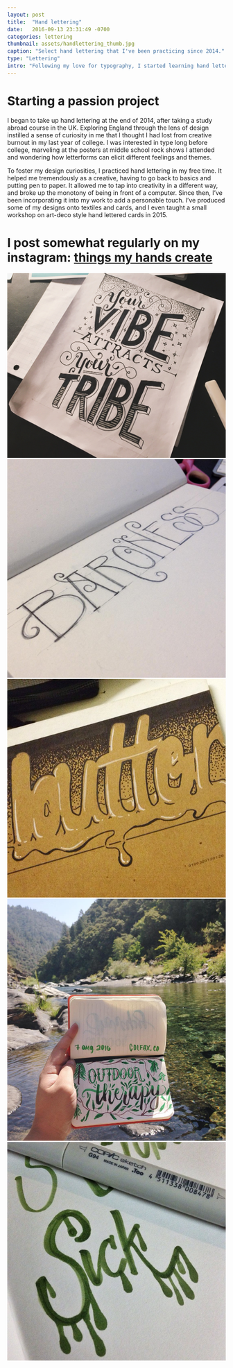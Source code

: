 ```yaml
---
layout: post
title:  "Hand lettering"
date:   2016-09-13 23:31:49 -0700
categories: lettering
thumbnail: assets/handlettering_thumb.jpg
caption: "Select hand lettering that I've been practicing since 2014."
type: "Lettering"
intro: "Following my love for typography, I started learning hand lettering in late 2014 and have since been incorporating it into my personal and professional projects."
---
```

# Starting a passion project
I began to take up hand lettering at the end of 2014, after taking a study abroad course in the UK. Exploring England through the lens of design instilled a sense of curiosity in me that I thought I had lost from creative burnout in my last year of college. I was interested in type long before college, marveling at the posters at middle school rock shows I attended and wondering how letterforms can elicit different feelings and themes.

To foster my design curiosities, I practiced hand lettering in my free time. It helped me tremendously as a creative, having to go back to basics and putting pen to paper. It allowed me to tap into creativity in a different way, and broke up the monotony of being in front of a computer. Since then, I’ve been incorporating it into my work to add a personable touch. I’ve produced some of my designs onto textiles and cards, and I even taught a small workshop on art-deco style hand lettered cards in 2015.

# I post somewhat regularly on my instagram: [things my hands create](https://www.instagram.com/thingsmyhandscreate/ "Instagram")

![lettering top](/assets/lettering/vibes.jpg)
![lettering top](/assets/lettering/baroness.jpg)
![lettering bottom](/assets/lettering/butter.jpg)
![lettering bottom](/assets/lettering/outdoor.jpg)
![lettering bottom](/assets/lettering/sick.jpg)
